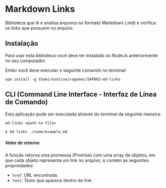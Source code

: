 # Markdown Links

Biblioteca que lê e analisa arquivos no formato Markdown (.md) e verifica os links que possuem no arquivo.

## Instalação

Para usar esta biblioteca você deve ter instalado os NodeJs anteriormente no seu computador.

Então você deve executar o seguinte comando no terminal:

`npm install -g thamiresoliveiragomes/SAP003-md-links`


## CLI (Command Line Interface - Interfaz de Línea de Comando)

Esta aplicação pode ser executada através do terminal da seguinte maneira:

`md-links <path-to-file> `

```sh
$ md-links ./some/example.md
```

##### Valor de retorno

A função retorna uma promessa (Promise) com uma array de objetos, em que cada objeto representa um link no arquivo, e contém as seguintes propriedades:

- `href`: URL encontrada.
- `text`: Texto que aparece dentro do link.